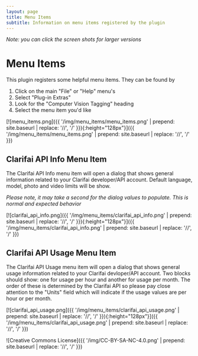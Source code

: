 ```yaml
---
layout: page
title: Menu Items
subtitle: Information on menu items registered by the plugin
---
```


*Note: you can click the screen shots for larger versions*

# Menu Items
This plugin registers some helpful menu items. They can be found by

1. Click on the main "File" or "Help" menu's
1. Select "Plug-in Extras"
1. Look for the "Computer Vision Tagging" heading
1. Select the menu item you'd like

[![menu_items.png]({{ '/img/menu_items/menu_items.png' | prepend: site.baseurl | replace: '//', '/' }}){:height="128px"}]({{ '/img/menu_items/menu_items.png' | prepend: site.baseurl | replace: '//', '/' }})

## Clarifai API Info Menu Item
The Clarifai API Info menu item will open a dialog that shows general information related to your Clarifai developer/API account. Default language, model, photo and video limits will be show.

*Please note, it may take a second for the dialog values to populate. This is normal and expected behavior*

[![clarifai_api_info.png]({{ '/img/menu_items/clarifai_api_info.png' | prepend: site.baseurl | replace: '//', '/' }}){:height="128px"}]({{ '/img/menu_items/clarifai_api_info.png' | prepend: site.baseurl | replace: '//', '/' }})

## Clarifai API Usage Menu Item
The Clarifai API Usage menu item will open a dialog that shows general usage information related to your Clarifai devloper/API account. Two blocks should show: one for usage per hour and another for usage per month. The order of these is determined by the Clarifai API so please pay close attention to the "Units" field which will indicate if the usage values are per hour or per month.

[![clarifai_api_usage.png]({{ '/img/menu_items/clarifai_api_usage.png' | prepend: site.baseurl | replace: '//', '/' }}){:height="128px"}]({{ '/img/menu_items/clarifai_api_usage.png' | prepend: site.baseurl | replace: '//', '/' }})

![Creative Commons License]({{ '/img/CC-BY-SA-NC-4.0.png' | prepend: site.baseurl | replace: '//', '/' }})